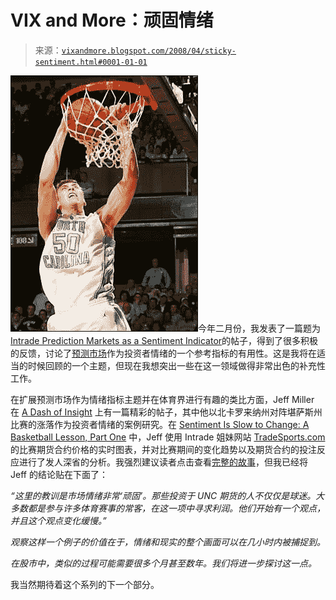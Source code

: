 <!--yml

类别：未分类

日期：2024-05-18 18:38:47

-->

# VIX and More：顽固情绪

> 来源：[`vixandmore.blogspot.com/2008/04/sticky-sentiment.html#0001-01-01`](http://vixandmore.blogspot.com/2008/04/sticky-sentiment.html#0001-01-01)

![](img/d4567c35a35ace3cd167f68691a77410.png)今年二月份，我发表了一篇题为[Intrade Prediction Markets as a Sentiment Indicator](http://vixandmore.blogspot.com/2008/02/intrade-prediction-markets-as-sentiment.html)的帖子，得到了很多积极的反馈，讨论了[预测市场](http://vixandmore.blogspot.com/search/label/prediction%20markets)作为投资者情绪的一个参考指标的有用性。这是我将在适当的时候回顾的一个主题，但现在我想突出一些在这一领域做得非常出色的补充性工作。

在扩展预测市场作为情绪指标主题并在体育界进行有趣的类比方面，Jeff Miller 在 [A Dash of Insight](http://oldprof.typepad.com/) 上有一篇精彩的帖子，其中他以北卡罗来纳州对阵堪萨斯州比赛的涨落作为投资者情绪的案例研究。在 [Sentiment Is Slow to Change: A Basketball Lesson, Part One](http://oldprof.typepad.com/a_dash_of_insight/2008/04/senitment-is-sl.html) 中，Jeff 使用 Intrade 姐妹网站 [TradeSports.com](http://tradesports.com/) 的比赛期货合约价格的实时图表，并对比赛期间的变化趋势以及期货合约的投注反应进行了发人深省的分析。我强烈建议读者点击查看[完整的故事](http://oldprof.typepad.com/a_dash_of_insight/2008/04/senitment-is-sl.html)，但我已经将 Jeff 的结论贴在下面了：

*“这里的教训是市场情绪非常‘顽固’。那些投资于 UNC 期货的人不仅仅是球迷。大多数都是参与许多体育赛事的常客，在这一项中寻求利润。他们开始有一个观点，并且这个观点变化缓慢。”*

*观察这样一个例子的价值在于，情绪和现实的整个画面可以在几小时内被捕捉到。*

*在股市中，类似的过程可能需要很多个月甚至数年。我们将进一步探讨这一点。*

我当然期待着这个系列的下一个部分。
